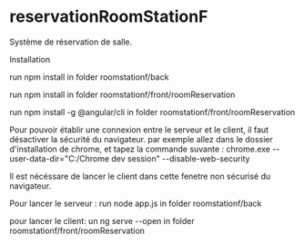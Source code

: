 # reservationRoomStationF
Système de réservation de salle.

Installation

run npm install in folder roomstationf/back

run npm install in folder roomstationf/front/roomReservation

run npm install -g @angular/cli in folder roomstationf/front/roomReservation

Pour pouvoir établir une connexion entre le serveur et le client, il faut désactiver la sécurité du navigateur.
par exemple allez dans le dossier d'installation de chrome, et tapez la commande suvante :
chrome.exe --user-data-dir="C:/Chrome dev session" --disable-web-security

Il est nécéssare de lancer le client dans cette fenetre non sécurisé du navigateur.

Pour lancer le serveur :
run node app.js in folder roomstationf/back

pour lancer le client:
un ng serve --open in folder roomstationf/front/roomReservation
